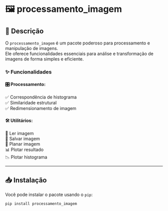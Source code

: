 # 🖼️ processamento_imagem  

## 📌 Descrição  
O `processamento_imagem` é um pacote poderoso para processamento e manipulação de imagens.  
Ele oferece funcionalidades essenciais para análise e transformação de imagens de forma simples e eficiente.  

### ✨ Funcionalidades  

#### 🎛️ **Processamento:**  
✅ Correspondência de histograma  
✅ Similaridade estrutural  
✅ Redimensionamento de imagem  

#### 🛠️ **Utilitários:**  
📂 Ler imagem  
💾 Salvar imagem  
📏 Planar imagem  
📊 Plotar resultado  
📉 Plotar histograma  

---

## 📥 Instalação  
Você pode instalar o pacote usando o `pip`:  

```sh
pip install processamento_imagem
